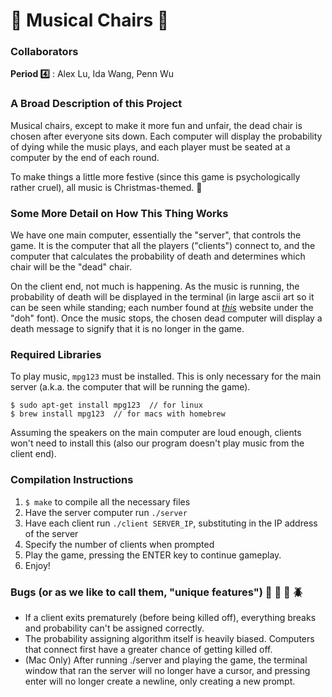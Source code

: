 # :musical_note: Musical Chairs :musical_note:

### Collaborators
**Period :four:** : Alex Lu, Ida Wang, Penn Wu

### A Broad Description of this Project
Musical chairs, except to make it more fun and unfair, the dead chair is chosen after everyone sits down. Each computer will display the probability of dying while the music plays, and each player must be seated at a computer by the end of each round.

To make things a little more festive (since this game is psychologically rather cruel), all music is Christmas-themed. :christmas_tree:

### Some More Detail on How This Thing Works
We have one main computer, essentially the "server", that controls the game. It is the computer that all the players ("clients") connect to, and the computer that calculates the probability of death and determines which chair will be the "dead" chair.

On the client end, not much is happening. As the music is running, the probability of death will be displayed in the terminal (in large ascii art so it can be seen while standing; each number found at *[this](http://patorjk.com/software/taag/#p=display&h=0&v=0&f=Doh&t=0123456789%25)* website under the "doh" font). Once the music stops, the chosen dead computer will display a death message to signify that it is no longer in the game. 

### Required Libraries
To play music, `mpg123` must be installed. This is only necessary for the main server (a.k.a. the computer that will be running the game).
```
$ sudo apt-get install mpg123  // for linux
$ brew install mpg123  // for macs with homebrew
```
Assuming the speakers on the main computer are loud enough, clients won't need to install this (also our program doesn't play music from the client end). 

### Compilation Instructions
1. `$ make` to compile all the necessary files
2. Have the server computer run `./server`
3. Have each client run `./client SERVER_IP`, substituting in the IP address of the server
4. Specify the number of clients when prompted
5. Play the game, pressing the ENTER key to continue gameplay.
6. Enjoy!

### Bugs (or as we like to call them, "unique features") :bug: :honeybee: :ant: :beetle:
- If a client exits prematurely (before being killed off), everything breaks and probability can't be assigned correctly.
- The probability assigning algorithm itself is heavily biased. Computers that connect first have a greater chance of getting killed off.
- (Mac Only) After running ./server and playing the game, the terminal window that ran the server will no longer have a cursor, and pressing enter will no longer create a newline, only creating a new prompt.
